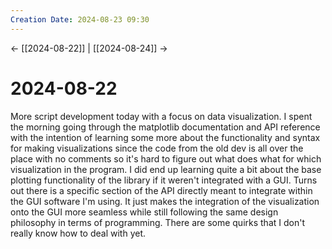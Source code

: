 ```yaml
---
Creation Date: 2024-08-23 09:30
---
```


<- [[2024-08-22]] | [[2024-08-24]]  ->

# 2024-08-22
More script development today with a focus on data visualization. I spent the morning going through the matplotlib documentation and API reference with the intention of learning some more about the functionality and syntax for making visualizations since the code from the old dev is all over the place with no comments so it's hard to figure out what does what for which visualization in the program. I did end up learning quite a bit about the base plotting functionality of the library if it weren't integrated with a GUI. Turns out there is a specific section of the API directly meant to integrate within the GUI software I'm using. It just makes the integration of the visualization onto the GUI more seamless while still following the same design philosophy in terms of programming. There are some quirks that I don't really know how to deal with yet.